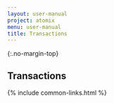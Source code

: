 ```yaml
---
layout: user-manual
project: atomix
menu: user-manual
title: Transactions
---
```


{:.no-margin-top}
## Transactions

{% include common-links.html %}
